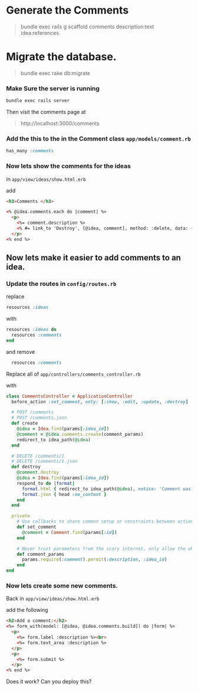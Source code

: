 # Generate the Comments
> bundle exec rails g scaffold comments description:text idea:references

# Migrate the database.

> bundle exec rake db:migrate


### Make Sure the server is running
```sh
bundle exec rails server
```

Then visit the comments page at
> http://localhost:3000/comments

###  Add the this to the in the Comment class `app/models/comment.rb`
```ruby
has_many :comments
```

### Now lets show the comments for the ideas

in `app/view/ideas/show.html.erb`

add
```html
<h3>Comments </h3>

<% @idea.comments.each do |comment| %>
  <p>
    <%= comment.description %>
    <% #= link_to 'Destroy', [@idea, comment], method: :delete, data: { confirm: 'Are you sure?' } %>
  </p>
<% end %>
```

## Now lets make it easier to add comments to an idea.


### Update the routes in `config/routes.rb`

replace

```ruby
resources :ideas
```
with

```ruby
resources :ideas do
  resources :comments
end
```

and remove 
```ruby 
  resources :comments
```

Replace all of `app/controllers/comments_controller.rb`

with

```ruby
class CommentsController < ApplicationController
  before_action :set_comment, only: [:show, :edit, :update, :destroy]

  # POST /comments
  # POST /comments.json
  def create
    @idea = Idea.find(params[:idea_id])
    @comment = @idea.comments.create(comment_params)
    redirect_to idea_path(@idea)
  end

  # DELETE /comments/1
  # DELETE /comments/1.json
  def destroy
    @comment.destroy
    @idea = Idea.find(params[:idea_id])
    respond_to do |format|
      format.html { redirect_to idea_path(@idea), notice: 'Comment was successfully destroyed.' }
      format.json { head :no_content }
    end
  end

  private
    # Use callbacks to share common setup or constraints between actions.
    def set_comment
      @comment = Comment.find(params[:id])
    end

    # Never trust parameters from the scary internet, only allow the white list through.
    def comment_params
      params.require(:comment).permit(:description, :idea_id)
    end
end
```

### Now lets create some new comments.

Back in `app/view/ideas/show.html.erb`

add the following
```html
<h2>Add a comment:</h2>
<%= form_with(model: [@idea, @idea.comments.build]) do |form| %>
  <p>
    <%= form.label :description %><br>
    <%= form.text_area :description %>
  </p>
  <p>
    <%= form.submit %>
  </p>
<% end %>
```


Does it work? 
Can you deploy this?
